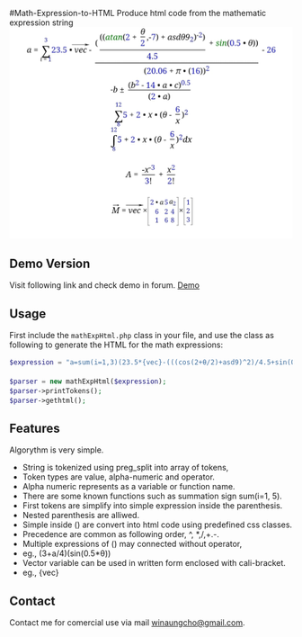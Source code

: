 #Math-Expression-to-HTML
Produce html code from the mathematic expression string
![Math-Expression-to-HTML](mathexphtml.jpg)

## Demo Version
Visit following link and check demo in forum.
[Demo](https://edu.structsoftlab.com/forum/)

## Usage

First include the `mathExpHtml.php` class in your file, and use the class as following to generate the HTML for the math expressions:

```php
$expression = "a=sum(i=1,3)(23.5*{vec}-(((cos(2+θ/2)+asd9)^2)/4.5+sin(0.5*θ))/(20.06+π*(16))^2-26)";

$parser = new mathExpHtml($expression);
$parser->printTokens();
$parser->gethtml();
```

## Features
Algorythm is very simple.
- String is tokenized using preg_split into array of tokens, 
- Token types are value, alpha-numeric and operator.
- Alpha numeric represents as a variable or function name.
- There are some known functions such as summation sign sum(i=1, 5).
- First tokens are simplify into simple expression inside the parenthesis.
- Nested parenthesis are alliwed.
- Simple inside () are convert into html code using predefined css classes.
- Precedence are common as following order, ^, *,/,+.-.
- Multiple expressions of () may connected without operator, 
-  eg., (3+a/4)(sin(0.5*θ))
- Vector variable can be used in written form enclosed with cali-bracket.
-  eg., {vec}

## Contact
Contact me for comercial use via mail winaungcho@gmail.com.

